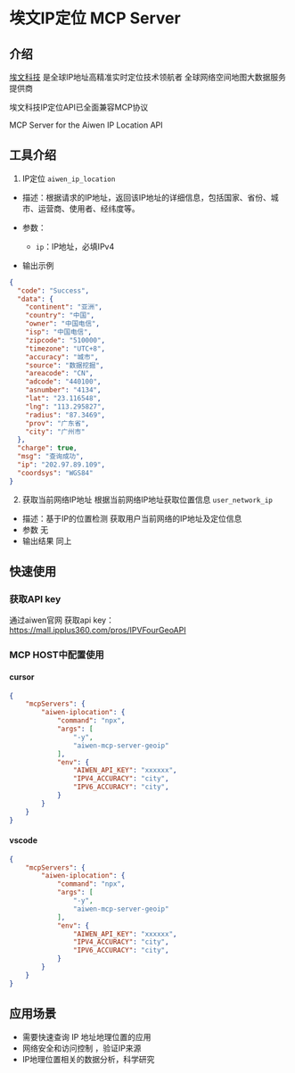 # 埃文IP定位 MCP Server

## 介绍
[埃文科技](https://www.ipplus360.com/) 是全球IP地址高精准实时定位技术领航者 全球网络空间地图大数据服务提供商

埃文科技IP定位API已全面兼容MCP协议

MCP Server for the Aiwen IP Location API

## 工具介绍

1. IP定位 `aiwen_ip_location`
- 描述：根据请求的IP地址，返回该IP地址的详细信息，包括国家、省份、城市、运营商、使用者、经纬度等。
- 参数：
  - `ip`：IP地址，必填IPv4

- 输出示例

```json
{
  "code": "Success",
  "data": {
    "continent": "亚洲",
    "country": "中国",
    "owner": "中国电信",
    "isp": "中国电信",
    "zipcode": "510000",
    "timezone": "UTC+8",
    "accuracy": "城市",
    "source": "数据挖掘",
    "areacode": "CN",
    "adcode": "440100",
    "asnumber": "4134",
    "lat": "23.116548",
    "lng": "113.295827",
    "radius": "87.3469",
    "prov": "广东省",
    "city": "广州市"
  },
  "charge": true,
  "msg": "查询成功",
  "ip": "202.97.89.109",
  "coordsys": "WGS84"
}
```

2. 获取当前网络IP地址 根据当前网络IP地址获取位置信息 `user_network_ip`
- 描述：基于IP的位置检测 获取用户当前网络的IP地址及定位信息
- 参数 无
- 输出结果 同上

## 快速使用

### 获取API key
通过aiwen官网 获取api key： https://mall.ipplus360.com/pros/IPVFourGeoAPI

### MCP HOST中配置使用
#### cursor
```json
{
    "mcpServers": {
        "aiwen-iplocation": {
            "command": "npx",
            "args": [
                "-y",
                "aiwen-mcp-server-geoip"
            ],
            "env": {
                "AIWEN_API_KEY": "xxxxxx",
                "IPV4_ACCURACY": "city",
                "IPV6_ACCURACY": "city",
            }
        }
    }
}
```
#### vscode
```json
{
    "mcpServers": {
        "aiwen-iplocation": {
            "command": "npx",
            "args": [
                "-y",
                "aiwen-mcp-server-geoip"
            ],
            "env": {
                "AIWEN_API_KEY": "xxxxxx",
                "IPV4_ACCURACY": "city",
                "IPV6_ACCURACY": "city",
            }
        }
    }
}
```

## 应用场景

- 需要快速查询 IP 地址地理位置的应用  
- 网络安全和访问控制 ，验证IP来源
- IP地理位置相关的数据分析，科学研究